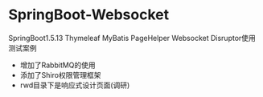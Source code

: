 # SpringBoot-Websocket
SpringBoot1.5.13 Thymeleaf MyBatis PageHelper Websocket Disruptor使用测试案例
- 增加了RabbitMQ的使用
- 添加了Shiro权限管理框架
- rwd目录下是响应式设计页面(调研)
